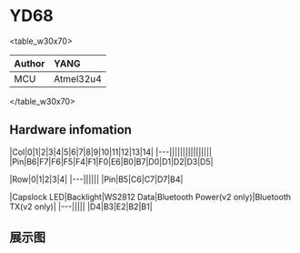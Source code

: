 # YD68

<table_w30x70>

|Author |YANG |
|:--- |:--- |
|MCU|Atmel32u4|

</table_w30x70>

## Hardware infomation

|Col|0|1|2|3|4|5|6|7|8|9|10|11|12|13|14|
|---||||||||||||||||
|Pin|B6|F7|F6|F5|F4|F1|F0|E6|B0|B7|D0|D1|D2|D3|D5|

|Row|0|1|2|3|4|
|---||||||
|Pin|B5|C6|C7|D7|B4|

|Capslock LED|Backlight|WS2812 Data|Bluetooth Power(v2 only)|Bluetooth TX(v2 only)|
|---|||||
|D4|B3|E2|B2|B1|

## 展示图

